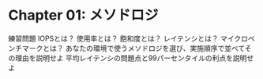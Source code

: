 # Chapter 01: メソドロジ
練習問題
IOPSとは？
使用率とは？
飽和度とは？
レイテンシとは？
マイクロベンチマークとは？
あなたの環境で使うメソドロジを選び、実施順序で並べてその理由を説明せよ
平均レイテンシの問題点と99パーセンタイルの利点を説明せよ
